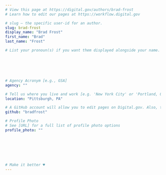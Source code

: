 ```yaml
---
# View this page at https://digital.gov/authors/brad-frost
# Learn how to edit our pages at https://workflow.digital.gov

# slug — the specific user-id for an author.
slug: brad-frost
display_name: "Brad Frost"
first_name: "Brad"
last_name: "Frost"

# List your pronoun(s) if you want them displayed alongside your name. If blank, we'll use just your name. Learn more http://mypronouns.org






# Agency Acronym [e.g., GSA]
agency: ""

# Tell us where you live and work [e.g. 'New York City' or 'Portland, OR']
location: "Pittsburgh, PA"

# A GitHub account will allow you to edit pages on Digital.gov. Also, the image used in your GitHub account can be used to populate your digital.gov profile photo. Learn more about getting a Github account at [URL]
github: "bradfrost"

# Profile Photo
# See [URL] for a full list of profile photo options
profile_photo: ""







# Make it better ♥
---
```

